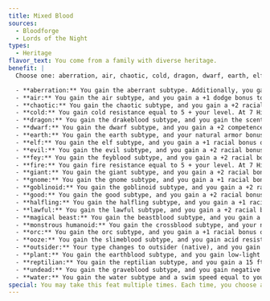 ```yaml
---
title: Mixed Blood
sources:
  - Bloodforge
  - Lords of the Night
types:
  - Heritage
flavor_text: You come from a family with diverse heritage.
benefit: |
  Choose one: aberration, air, chaotic, cold, dragon, dwarf, earth, elf, evil, fey, fire, giant, gnome, goblinoid, good, halfling, lawful, magical beast, monstrous humanoid, orc, ooze, outsider, plant, reptilian, undead, or water. Gain the benefits associated with your chosen type or subtype from the list below. You may choose a subtype that is not appropriate for your creature type (such as a monstrous humanoid gaining the dwarf subtype through this feat). Do not recalculate your base attack bonus, saving throws, skill points, or Hit Dice.

  - **aberration:** You gain the aberrant subtype. Additionally, you gain darkvision 60 ft. or your existing darkvision improves by 30 ft.
  - **air:** You gain the air subtype, and you gain a +1 dodge bonus to AC vs. ranged attacks as well as immunity to inhaled poisons.
  - **chaotic:** You gain the chaotic subtype, and you gain a +2 racial bonus on saves against effects with the lawful descriptor.
  - **cold:** You gain cold resistance equal to 5 + your level. At 7 Hit Dice, you gain the cold subtype.
  - **dragon:** You gain the drakeblood subtype, and you gain the scent special quality.
  - **dwarf:** You gain the dwarf subtype, and you gain a +2 competence bonus to your CMD when resisting a bull rush or trip attempt while standing on the ground.
  - **earth:** You gain the earth subtype, and your natural armor bonus increases by 1.
  - **elf:** You gain the elf subtype, and you gain a +1 racial bonus on Perception checks and ranged attack rolls involving a bow, crossbow, or firearm.
  - **evil:** You gain the evil subtype, and you gain a +2 racial bonus on saves against effects with the good descriptor.
  - **fey:** You gain the feyblood subtype, and you gain a +2 racial bonus on saves against compulsions.
  - **fire:** You gain fire resistance equal to 5 + your level. At 7 Hit Dice, you gain the fire subtype.
  - **giant:** You gain the giant subtype, and you gain a +2 racial bonus on Intimidate checks and a +1 competence bonus on CMB and CMD.
  - **gnome:** You gain the gnome subtype, and you gain a +1 racial bonus to Craft and Perception checks.
  - **goblinoid:** You gain the goblinoid subtype, and you gain a +2 racial bonus on Stealth checks.
  - **good:** You gain the good subtype, and you gain a +2 racial bonus on saves against effects with the evil descriptor.
  - **halfling:** You gain the halfling subtype, and you gain a +1 racial bonus on Acrobatics checks and attacks made with thrown weapons.
  - **lawful:** You gain the lawful subtype, and you gain a +2 racial bonus on saves against effects with the chaotic descriptor.
  - **magical beast:** You gain the beastblood subtype, and you gain a +1 racial bonus to Fortitude saves.
  - **monstrous humanoid:** You gain the crossblood subtype, and your natural armor bonus increases by 1.
  - **orc:** You gain the orc subtype, and you gain a +1 racial bonus on melee attack and damage rolls.
  - **ooze:** You gain the slimeblood subtype, and you gain acid resistance 5.
  - **outsider:** Your type changes to outsider (native), and you gain a +2 racial bonus to Knowledge (planes) checks.
  - **plant:** You gain the earthblood subtype, and you gain low-light vision and do not need food to survive, provided you spend at least 1 hour a day in sunlight.
  - **reptilian:** You gain the reptilian subtype, and you gain a 15 ft. climb speed.
  - **undead:** You gain the graveblood subtype, and you gain negative energy resistance 5.
  - **water:** You gain the water subtype and a swim speed equal to your land speed.
special: You may take this feat multiple times. Each time, you choose a different type and/or subtype from the above list. You may not select a type or subtype you already possess or gain both the cold and fire subtypes through this feat. Unlike other creatures with the air subtype, a creature who gains the air subtype with this feat does not gain or improve a fly speed.
---
```

